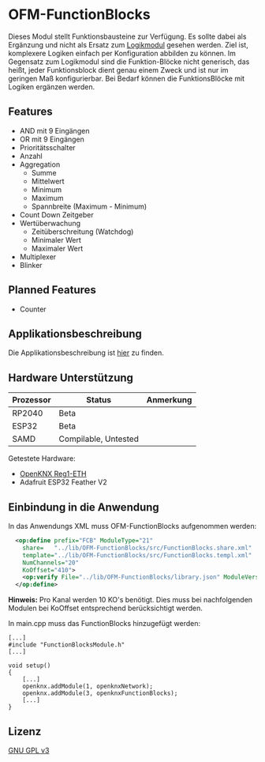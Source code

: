 # OFM-FunctionBlocks

Dieses Modul stellt Funktionsbausteine zur Verfügung. 
Es sollte dabei als Ergänzung und nicht als Ersatz zum [Logikmodul](https://github.com/OpenKNX/OFM-LogicModule) gesehen werden.
Ziel ist, komplexere Logiken einfach per Konfiguration abbilden zu können. 
Im Gegensatz zum Logikmodul sind die Funktion-Blöcke nicht generisch, das heißt, jeder Funktionsblock dient genau einem Zweck und ist nur im geringen Maß konfigurierbar.
Bei Bedarf können die FunktionsBlöcke mit Logiken ergänzen werden.

## Features
- AND mit 9 Eingängen
- OR mit 9 Eingängen
- Prioritätsschalter
- Anzahl
- Aggregation
  - Summe
  - Mittelwert
  - Minimum
  - Maximum
  - Spannbreite (Maximum - Minimum)
- Count Down Zeitgeber
- Wertüberwachung
  - Zeitüberschreitung (Watchdog)
  - Minimaler Wert
  - Maximaler Wert
- Multiplexer
- Blinker

## Planned Features
- Counter


## Applikationsbeschreibung

Die Applikationsbeschreibung ist [hier](doc/Applikationsbeschreibung-FunctionBlocks.md) zu finden.

## Hardware Unterstützung

|Prozessor | Status               | Anmerkung                  |
|----------|----------------------|----------------------------|
|RP2040    | Beta                 |                            |
|ESP32     | Beta                 |                            |
|SAMD      | Compilable, Untested |                            |

Getestete Hardware:
- [OpenKNX Reg1-ETH](https://github.com/OpenKNX/OpenKNX/wiki/REG1-Eth)
- Adafruit ESP32 Feather V2

## Einbindung in die Anwendung

In das Anwendungs XML muss OFM-FunctionBlocks aufgenommen werden:

```xml
  <op:define prefix="FCB" ModuleType="21"
    share=   "../lib/OFM-FunctionBlocks/src/FunctionBlocks.share.xml"
    template="../lib/OFM-FunctionBlocks/src/FunctionBlocks.templ.xml"
    NumChannels="20"
    KoOffset="410">
    <op:verify File="../lib/OFM-FunctionBlocks/library.json" ModuleVersion="0.1" /> 
  </op:define>
```

**Hinweis:** Pro Kanal werden 10 KO's benötigt. Dies muss bei nachfolgenden Modulen bei KoOffset entsprechend berücksichtigt werden.

In main.cpp muss das FunctionBlocks hinzugefügt werden:

```
[...]
#include "FunctionBlocksModule.h"
[...]

void setup()
{
    [...]
    openknx.addModule(1, openknxNetwork);
    openknx.addModule(3, openknxFunctionBlocks);
    [...]
}
```

## Lizenz

[GNU GPL v3](LICENSE)
